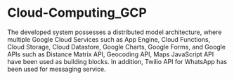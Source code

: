 # Cloud-Computing_GCP
The developed system possesses a distributed model architecture, where multiple Google Cloud Services such as App Engine, Cloud Functions, Cloud Storage, Cloud Datastore, Google Charts, Google Forms, and Google APIs such as Distance Matrix API, Geocoding API, Maps JavaScript API have been used as building blocks. In addition, Twilio API for WhatsApp has been used for messaging service.
